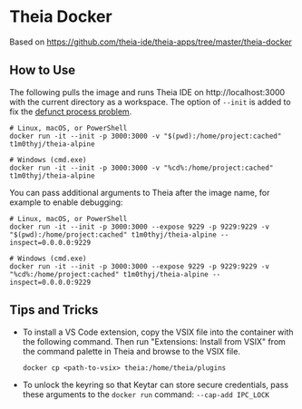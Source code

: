 # Theia Docker

Based on https://github.com/theia-ide/theia-apps/tree/master/theia-docker

## How to Use

The following pulls the image and runs Theia IDE on http://localhost:3000 with the current directory as a workspace. The option of `--init` is added to fix the [defunct process problem](https://github.com/theia-ide/theia-apps/issues/195).

```shell
# Linux, macOS, or PowerShell
docker run -it --init -p 3000:3000 -v "$(pwd):/home/project:cached" t1m0thyj/theia-alpine

# Windows (cmd.exe)
docker run -it --init -p 3000:3000 -v "%cd%:/home/project:cached" t1m0thyj/theia-alpine
```

You can pass additional arguments to Theia after the image name, for example to enable debugging:

```shell
# Linux, macOS, or PowerShell
docker run -it --init -p 3000:3000 --expose 9229 -p 9229:9229 -v "$(pwd):/home/project:cached" t1m0thyj/theia-alpine --inspect=0.0.0.0:9229

# Windows (cmd.exe)
docker run -it --init -p 3000:3000 --expose 9229 -p 9229:9229 -v "%cd%:/home/project:cached" t1m0thyj/theia-alpine --inspect=0.0.0.0:9229
```

## Tips and Tricks

* To install a VS Code extension, copy the VSIX file into the container with the following command. Then run "Extensions: Install from VSIX" from the command palette in Theia and browse to the VSIX file.
    ```shell
    docker cp <path-to-vsix> theia:/home/theia/plugins
    ```
* To unlock the keyring so that Keytar can store secure credentials, pass these arguments to the `docker run` command: `--cap-add IPC_LOCK`
